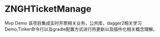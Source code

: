 # ZNGHTicketManage
Mvp Demo
该项目集成实时开票相关业务，公共库，dagger2相关学习Demo,Tinker命令行以及gradle配置方式进行热更新以及插件化相关概念理解。
